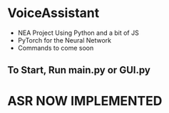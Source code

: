 # VoiceAssistant
- NEA Project Using Python and a bit of JS
- PyTorch for the Neural Network
- Commands to come soon

## To Start, Run main.py or GUI.py
# ASR NOW IMPLEMENTED️
